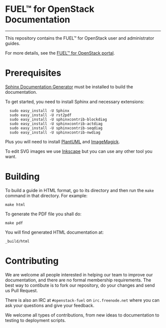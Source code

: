 FUEL™ for OpenStack Documentation
===
---

This repository contains the FUEL™ for OpenStack user and administrator guides.

For more details, see the [FUEL™ for OpenStack portal](http://fuel.mirantis.com 
"FUEL™ for OpenStack portal").


Prerequisites
=============

[Sphinx Documentation Generator](http://sphinx-doc.org/ "Sphinx Documentation 
Generator") must be installed to build the documentation.

To get started, you need to install Sphinx and necessary extensions:

      sudo easy_install -U Sphinx
      sudo easy_install -U rst2pdf
      sudo easy_install -U sphinxcontrib-blockdiag
      sudo easy_install -U sphinxcontrib-actdiag
      sudo easy_install -U sphinxcontrib-seqdiag
      sudo easy_install -U sphinxcontrib-nwdiag

Plus you will need to install [PlantUML](http://plantuml.sourceforge.net/ 
"PlantUML") and [ImageMagick](http://www.imagemagick.org/ "ImageMagick").

To edit SVG images we use [Inkscape](http://inkscape.org/ "Inkscape") but you 
can use any other tool you want.
    
Building
========

To build a guide in HTML format, go to its directory and then run the ``make`` 
command in that directory. For example:

    make html

To generate the PDF file you shall do:

    make pdf

You will find generated HTML documentation at:

	_build/html


Contributing
============
We are welcome all people interested in helping our team to improve our 
documentation, and there are no formal membership requirements. The best way to 
contibute is to fork our repository, do your changes and send us Pull Request.

There is also an IRC at ``#openstack-fuel`` on ``irc.freenode.net`` where you 
can ask your questions and give your feedback.

We welcome all types of contributions, from new ideas to documentation
to testing to deployment scripts.
